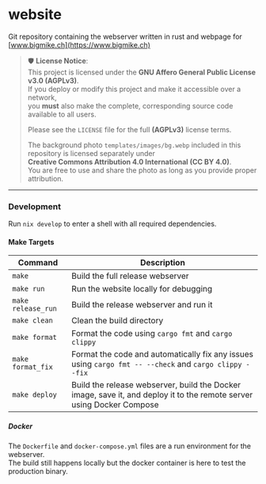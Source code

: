 # website

Git repository containing the webserver written in rust and webpage for [www.bigmike.ch](https://www.bigmike.ch)

> 🛡️ **License Notice**:  
> This project is licensed under the **GNU Affero General Public License v3.0 (AGPLv3)**.  
> If you deploy or modify this project and make it accessible over a network,  
> you **must** also make the complete, corresponding source code available to all users.
> 
> Please see the `LICENSE` file for the full **(AGPLv3)** license terms.
>
> The background photo `templates/images/bg.webp` included in this repository is licensed separately under  
> **Creative Commons Attribution 4.0 International (CC BY 4.0)**.  
> You are free to use and share the photo as long as you provide proper attribution.

---

### Development

Run `nix develop` to enter a shell with all required dependencies.

#### Make Targets

| Command         | Description                                                                                   |
|-----------------|-----------------------------------------------------------------------------------------------|
| `make`          | Build the full release webserver                                                              |
| `make run`      | Run the website locally for debugging                                                         |
| `make release_run` | Build the release webserver and run it                                                        |
| `make clean`    | Clean the build directory                                                                     |
| `make format`   | Format the code using `cargo fmt` and `cargo clippy`                                          |
| `make format_fix` | Format the code and automatically fix any issues using `cargo fmt -- --check` and `cargo clippy --fix` |
| `make deploy`   | Build the release webserver, build the Docker image, save it, and deploy it to the remote server using Docker Compose      |

##### Docker
The `Dockerfile` and `docker-compose.yml` files are a run environment for the webserver.\
The build still happens locally but the docker container is here to test the production binary.